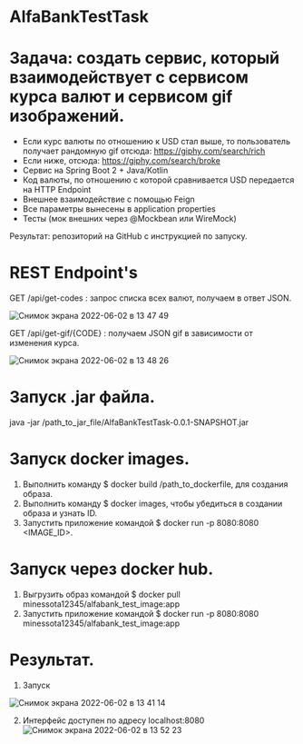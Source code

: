 # AlfaBankTestTask

# Задача: создать сервис, который взаимодействует с сервисом курса валют и сервисом gif изображений.

- Если курс валюты по отношению к USD стал выше, то пользователь получает рандомную gif отсюда: https://giphy.com/search/rich
- Если ниже, отсюда: https://giphy.com/search/broke
- Сервис на Spring Boot 2 + Java/Kotlin
- Код валюты, по отношению с которой сравнивается USD передается на HTTP Endpoint
- Внешнее взаимодействие с помощью Feign
- Все параметры вынесены в application properties
- Тесты (мок внешних через @Mockbean или WireMock)

Результат: репозиторий на GitHub с инструкцией по запуску.

# REST Endpoint's

GET /api/get-codes : запрос списка всех валют, получаем в ответ JSON.

![Снимок экрана 2022-06-02 в 13 47 49](https://user-images.githubusercontent.com/95632773/171580721-db1a3014-7397-4c62-9d7b-31b442be0cc6.png)

GET /api/get-gif/{CODE} : получаем JSON gif в зависимости от изменения курса.

![Снимок экрана 2022-06-02 в 13 48 26](https://user-images.githubusercontent.com/95632773/171580824-53970224-ea49-402e-b839-0f0c0ac0189b.png)


# Запуск .jar файла.

java -jar /path_to_jar_file/AlfaBankTestTask-0.0.1-SNAPSHOT.jar

# Запуск docker images.

1. Выполнить команду $ docker build /path_to_dockerfile, для создания образа.
2. Выполнить команду $ docker images, чтобы убедиться в создании образа и узнать ID.
3. Запустить приложение командой $ docker run -p 8080:8080 <IMAGE_ID>.

# Запуск через docker hub.

1. Выгрузить образ командой $ docker pull minessota12345/alfabank_test_image:app
2. Запустить приложение командой $ docker run -p 8080:8080 minessota12345/alfabank_test_image:app

# Результат.
1. Запуск

![Снимок экрана 2022-06-02 в 13 41 14](https://user-images.githubusercontent.com/95632773/171579422-1d1e96d3-7140-49b9-be2f-b823d84b71a8.png)

2. Интерфейс доступен по адресу localhost:8080
![Снимок экрана 2022-06-02 в 13 52 23](https://user-images.githubusercontent.com/95632773/171581556-c0df6bca-e72a-4c91-a5b6-0698265821c5.png)
